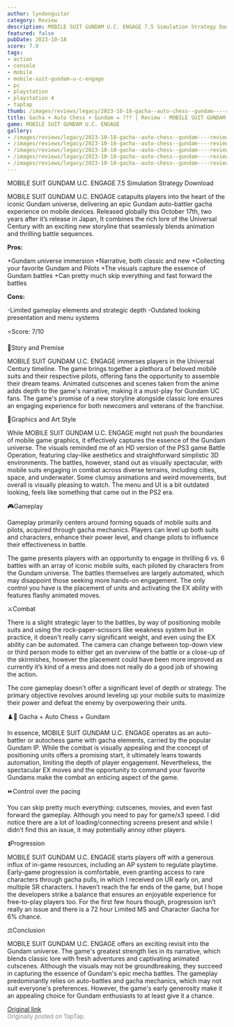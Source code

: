 ```yaml
---
author: lyndonguitar
category: Review
description: MOBILE SUIT GUNDAM U.C. ENGAGE 7.5 Simulation Strategy Download
featured: false
pubDate: 2023-10-18
score: 7.0
tags:
- action
- console
- mobile
- mobile-suit-gundam-u-c-engage
- pc
- playstation
- playstation 4
- taptap
thumb: /images/reviews/legacy/2023-10-18-gacha--auto-chess--gundam----review---mobile-suit-gundam-uc-engage-0.avif
title: Gacha + Auto Chess + Gundam = ??? | Review - MOBILE SUIT GUNDAM U.C. ENGAGE
game: MOBILE SUIT GUNDAM U.C. ENGAGE
gallery:
- /images/reviews/legacy/2023-10-18-gacha--auto-chess--gundam----review---mobile-suit-gundam-uc-engage-0.avif
- /images/reviews/legacy/2023-10-18-gacha--auto-chess--gundam----review---mobile-suit-gundam-uc-engage-1.avif
- /images/reviews/legacy/2023-10-18-gacha--auto-chess--gundam----review---mobile-suit-gundam-uc-engage-2.avif
- /images/reviews/legacy/2023-10-18-gacha--auto-chess--gundam----review---mobile-suit-gundam-uc-engage-3.avif
- /images/reviews/legacy/2023-10-18-gacha--auto-chess--gundam----review---mobile-suit-gundam-uc-engage-4.avif
---
```

MOBILE SUIT GUNDAM U.C. ENGAGE
7.5
Simulation
Strategy
Download

MOBILE SUIT GUNDAM U.C. ENGAGE catapults players into the heart of the iconic Gundam universe, delivering an epic Gundam auto-battler gacha experience on mobile devices. Released globally this October 17th, two years after it’s release in Japan, It combines the rich lore of the Universal Century with an exciting new storyline that seamlessly blends animation and thrilling battle sequences.


**Pros:**


+Gundam universe immersion
+Narrative, both classic and new
+Collecting your favorite Gundam and Pilots
+The visuals capture the essence of Gundam battles
+Can pretty much skip everything and fast forward the battles


**Cons:**


-Limited gameplay elements and strategic depth
-Outdated looking presentation and menu systems

⭐️Score: 7/10

📖Story and Premise

MOBILE SUIT GUNDAM U.C. ENGAGE immerses players in the Universal Century timeline. The game brings together a plethora of beloved mobile suits and their respective pilots, offering fans the opportunity to assemble their dream teams. Animated cutscenes and scenes taken from the anime adds depth to the game's narrative, making it a must-play for Gundam UC fans. The game's promise of a new storyline alongside classic lore ensures an engaging experience for both newcomers and veterans of the franchise.

🎨Graphics and Art Style

While MOBILE SUIT GUNDAM U.C. ENGAGE might not push the boundaries of mobile game graphics, it effectively captures the essence of the Gundam universe. The visuals reminded me of an HD version of the PS3 game Battle Operation, featuring clay-like aesthetics and straightforward simplistic 3D environments. The battles, however, stand out as visually spectacular, with mobile suits engaging in combat across diverse terrains, including cities, space, and underwater. Some clumsy animations and weird movements, but overall is visually pleasing to watch. The menu and UI is a bit outdated looking, feels like something that came out in the PS2 era.

🎮Gameplay

Gameplay primarily centers around forming squads of mobile suits and pilots, acquired through gacha mechanics. Players can level up both suits and characters, enhance their power level, and change pilots to influence their effectiveness in battle.

The game presents players with an opportunity to engage in thrilling 6 vs. 6 battles with an array of iconic mobile suits, each piloted by characters from the Gundam universe. The battles themselves are largely automated, which may disappoint those seeking more hands-on engagement. The only control you have is the placement of units and activating the EX ability with features flashy animated moves.

⚔️Combat

There is a slight strategic layer to the battles, by way of positioning mobile suits and using the rock-paper-scissors like weakness system but in practice, it doesn't really carry significant weight, and even using the EX ability can be automated. The camera can change between top-down view or third person mode to either get an overview of the battle or a close-up of the skirmishes, however the placement could have been more improved as currently it’s kind of a mess and does not really do a good job of showing the action.

The core gameplay doesn't offer a significant level of depth or strategy. The primary objective revolves around leveling up your mobile suits to maximize their power and defeat the enemy by overpowering their units.

♟️🤖 Gacha + Auto Chess + Gundam

In essence, MOBILE SUIT GUNDAM U.C. ENGAGE operates as an auto-battler or autochess game with gacha elements, carried by the popular Gundam IP. While the combat is visually appealing and the concept of positioning units offers a promising start, it ultimately leans towards automation, limiting the depth of player engagement. Nevertheless, the spectacular EX moves and the opportunity to command your favorite Gundams make the combat an enticing aspect of the game.

⏩Control over the pacing

You can skip pretty much everything: cutscenes, movies, and even fast forward the gameplay. Although you need to pay for game/x3 speed. I did notice there are a lot of loading/connecting screens present and while I didn’t find this an issue, it may potentially annoy other players.

⏫Progression

MOBILE SUIT GUNDAM U.C. ENGAGE starts players off with a generous influx of in-game resources, including an AP system to regulate playtime. Early-game progression is comfortable, even granting access to rare characters through gacha pulls, in which I received on UR early on, and multiple SR characters.  I haven’t reach the far ends of the game, but I hope the developers strike a balance that ensures an enjoyable experience for free-to-play players too. For the first few hours though, progression isn’t really an issue and there is a 72 hour Limited MS and Character Gacha for 6% chance.

⚖️Conclusion

MOBILE SUIT GUNDAM U.C. ENGAGE offers an exciting revisit into the Gundam universe. The game's greatest strength lies in its narrative, which blends classic lore with fresh adventures and captivating animated cutscenes. Although the visuals may not be groundbreaking, they succeed in capturing the essence of Gundam's epic mecha battles. The gameplay predominantly relies on auto-battles and gacha mechanics, which may not suit everyone's preferences. However, the game's early generosity make it an appealing choice for Gundam enthusiasts to at least give it a chance.

[Original link](https://www.taptap.io/post/6449484)<br><span style="font-size: 0.95em; color: #888;">Originally posted on TapTap.</span>